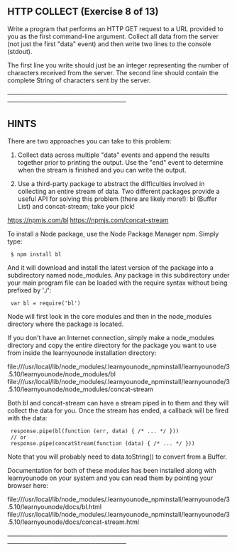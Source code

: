  ## HTTP COLLECT (Exercise 8 of 13)

  Write a program that performs an HTTP GET request to a URL provided to you
  as the first command-line argument. Collect all data from the server (not
  just the first "data" event) and then write two lines to the console
  (stdout).

  The first line you write should just be an integer representing the number
  of characters received from the server. The second line should contain the
  complete String of characters sent by the server.

 ─────────────────────────────────────────────────────────────────────────────

 ## HINTS

  There are two approaches you can take to this problem:

  1) Collect data across multiple "data" events and append the results
  together prior to printing the output. Use the "end" event to determine
  when the stream is finished and you can write the output.

  2) Use a third-party package to abstract the difficulties involved in
  collecting an entire stream of data. Two different packages provide a
  useful API for solving this problem (there are likely more!): bl (Buffer
  List) and concat-stream; take your pick!

  <https://npmjs.com/bl> <https://npmjs.com/concat-stream>

  To install a Node package, use the Node Package Manager npm. Simply type:

     $ npm install bl

  And it will download and install the latest version of the package into a
  subdirectory named node_modules. Any package in this subdirectory under
  your main program file can be loaded with the require syntax without being
  prefixed by './':

     var bl = require('bl')

  Node will first look in the core modules and then in the node_modules
  directory where the package is located.

  If you don't have an Internet connection, simply make a node_modules
  directory and copy the entire directory for the package you want to use
  from inside the learnyounode installation directory:

  file:///usr/local/lib/node_modules/.learnyounode_npminstall/learnyounode/3
  .5.10/learnyounode/node_modules/bl
  file:///usr/local/lib/node_modules/.learnyounode_npminstall/learnyounode/3
  .5.10/learnyounode/node_modules/concat-stream

  Both bl and concat-stream can have a stream piped in to them and they will
  collect the data for you. Once the stream has ended, a callback will be
  fired with the data:

     response.pipe(bl(function (err, data) { /* ... */ }))
     // or
     response.pipe(concatStream(function (data) { /* ... */ }))

  Note that you will probably need to data.toString() to convert from a
  Buffer.

  Documentation for both of these modules has been installed along with
  learnyounode on your system and you can read them by pointing your browser
  here:

  file:///usr/local/lib/node_modules/.learnyounode_npminstall/learnyounode/3
  .5.10/learnyounode/docs/bl.html
  file:///usr/local/lib/node_modules/.learnyounode_npminstall/learnyounode/3
  .5.10/learnyounode/docs/concat-stream.html

 ─────────────────────────────────────────────────────────────────────────────